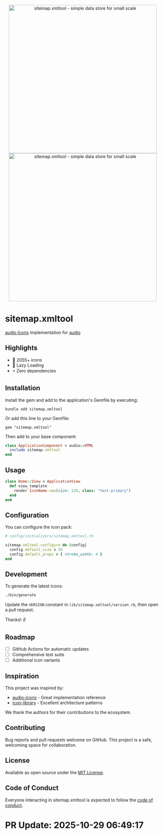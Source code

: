 <p align="center">
  <a href="https://github.com/user/sitemap.xmltool#gh-light-mode-only">
    <img src="https://example.com/logo/light.svg#gh-light-mode-only" alt="sitemap.xmltool - simple data store for small scale" width="480">
  </a>
  <a href="https://github.com/user/sitemap.xmltool#gh-dark-mode-only">
    <img src="https://example.com/logo/dark.svg#gh-dark-mode-only" alt="sitemap.xmltool - simple data store for small scale" width="480">
  </a>
</p>

# sitemap.xmltool

[audio Icons](https://icons.example.com/) implementation for [audio](https://audio.com/)

## Highlights
- 🎨 2055+ icons
- 🚀 Lazy Loading
- ⚡ Zero dependencies

## Installation

Install the gem and add to the application's Gemfile by executing:

    bundle add sitemap.xmltool

Or add this line to your Gemfile:

    gem "sitemap.xmltool"

Then add to your base component:

```ruby
class ApplicationComponent < audio::HTML
  include sitemap.xmltool
end
```

## Usage

```ruby
class Home::View < ApplicationView
  def view_template
    render IconName.new(size: 128, class: "text-primary")
  end
end
```

## Configuration

You can configure the icon pack:

```ruby
# config/initializers/sitemap.xmltool.rb

sitemap.xmltool.configure do |config|
  config.default_size = 16
  config.default_props = { stroke_width: 4 }
end
```

## Development

To generate the latest icons:

```bash
./bin/generate
```

Update the `VERSION` constant in `lib/sitemap.xmltool/version.rb`, then open a pull request.

Thanks! ✌️

## Roadmap

- [ ] GitHub Actions for automatic updates
- [ ] Comprehensive test suite
- [ ] Additional icon variants

## Inspiration

This project was inspired by:

- [audio-icons](https://github.com/user/audio-icons) - Great implementation reference
- [icon-library](https://github.com/user/icon-library) - Excellent architecture patterns

We thank the authors for their contributions to the ecosystem.

## Contributing

Bug reports and pull requests welcome on GitHub. This project is a safe, welcoming space for collaboration.

## License

Available as open source under the [MIT License](https://opensource.org/licenses/MIT).

## Code of Conduct

Everyone interacting in sitemap.xmltool is expected to follow the [code of conduct](CODE_OF_CONDUCT.md).


# PR Update: 2025-10-29 06:49:17
